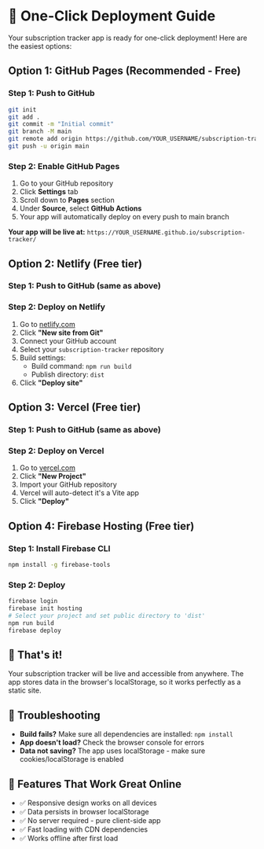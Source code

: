 # 🚀 One-Click Deployment Guide

Your subscription tracker app is ready for one-click deployment! Here are the easiest options:

## Option 1: GitHub Pages (Recommended - Free)

### Step 1: Push to GitHub
```bash
git init
git add .
git commit -m "Initial commit"
git branch -M main
git remote add origin https://github.com/YOUR_USERNAME/subscription-tracker.git
git push -u origin main
```

### Step 2: Enable GitHub Pages
1. Go to your GitHub repository
2. Click **Settings** tab
3. Scroll down to **Pages** section
4. Under **Source**, select **GitHub Actions**
5. Your app will automatically deploy on every push to main branch

**Your app will be live at:** `https://YOUR_USERNAME.github.io/subscription-tracker/`

## Option 2: Netlify (Free tier)

### Step 1: Push to GitHub (same as above)

### Step 2: Deploy on Netlify
1. Go to [netlify.com](https://netlify.com)
2. Click **"New site from Git"**
3. Connect your GitHub account
4. Select your `subscription-tracker` repository
5. Build settings:
   - Build command: `npm run build`
   - Publish directory: `dist`
6. Click **"Deploy site"**

## Option 3: Vercel (Free tier)

### Step 1: Push to GitHub (same as above)

### Step 2: Deploy on Vercel
1. Go to [vercel.com](https://vercel.com)
2. Click **"New Project"**
3. Import your GitHub repository
4. Vercel will auto-detect it's a Vite app
5. Click **"Deploy"**

## Option 4: Firebase Hosting (Free tier)

### Step 1: Install Firebase CLI
```bash
npm install -g firebase-tools
```

### Step 2: Deploy
```bash
firebase login
firebase init hosting
# Select your project and set public directory to 'dist'
npm run build
firebase deploy
```

## 🎉 That's it!

Your subscription tracker will be live and accessible from anywhere. The app stores data in the browser's localStorage, so it works perfectly as a static site.

## 🔧 Troubleshooting

- **Build fails?** Make sure all dependencies are installed: `npm install`
- **App doesn't load?** Check the browser console for errors
- **Data not saving?** The app uses localStorage - make sure cookies/localStorage is enabled

## 📱 Features That Work Great Online

- ✅ Responsive design works on all devices
- ✅ Data persists in browser localStorage
- ✅ No server required - pure client-side app
- ✅ Fast loading with CDN dependencies
- ✅ Works offline after first load 
